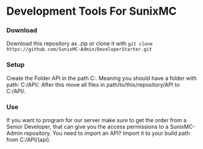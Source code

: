 # Development Tools For SunixMC

### Download
Download this repository as .zip or clone it with `git clone https://github.com/SunixMC-Admin/DeveloperStarter.git`

### Setup
Create the Folder API in the path C:. Meaning you should have a folder with path: C:/API/.
After this move all files in path/to/this/repository/API to C:/API/.

### Use
If you want to program for our server make sure to get the order from a Senior Developer, that can give you the access permissions to a SunixMC-Admin repository. You need to import an API? Import it to your build path from C:/API/(api).
